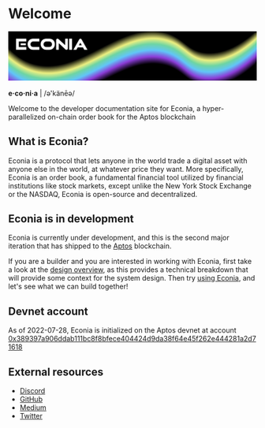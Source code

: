 # Welcome

![](../../.assets/cover-banner.png)

**e·co·ni·a** | /ə'känēə/

Welcome to the developer documentation site for Econia, a hyper-parallelized on-chain order book for the Aptos blockchain

## What is Econia?

Econia is a protocol that lets anyone in the world trade a digital asset with anyone else in the world, at whatever price they want.
More specifically, Econia is an order book, a fundamental financial tool utilized by financial institutions like stock markets, except unlike the New York Stock Exchange or the NASDAQ, Econia is open-source and decentralized.

## Econia is in development

Econia is currently under development, and this is the second major iteration that has shipped to the [Aptos](https://aptos.dev) blockchain.

If you are a builder and you are interested in working with Econia, first take a look at the [design overview](https://econia.dev/design-overview), as this provides a technical breakdown that will provide some context for the system design.
Then try [using Econia](using.md), and let's see what we can build together!

## Devnet account

As of 2022-07-28, Econia is initialized on the Aptos devnet at account [0x389397a906ddab111bc8f8bfece404424d9da38f64e45f262e444281a2d71618](https://aptos-explorer.netlify.app/account/0x389397a906ddab111bc8f8bfece404424d9da38f64e45f262e444281a2d71618)

## External resources
* [Discord](https://discord.com/invite/Z7gXcMgX8A)
* [GitHub](https://github.com/econia-labs/econia)
* [Medium](https://medium.com/econialabs)
* [Twitter](https://twitter.com/econialabs)